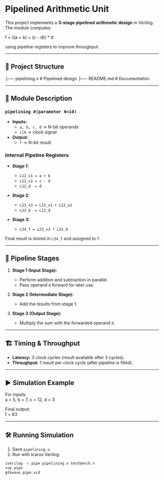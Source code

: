 # Pipelined Arithmetic Unit

This project implements a **3-stage pipelined arithmetic design** in Verilog.  
The module computes:

f = ((a + b) + (c - d)) * d


using pipeline registers to improve throughput.

---

## 📂 Project Structure

├── pipelining.v # Pipelined design
├── README.md # Documentation


---

## 🧩 Module Description

### `pipelining #(parameter N=10)`
- **Inputs:**
  - `a, b, c, d` → N-bit operands
  - `clk` → clock signal
- **Output:**
  - `f` → N-bit result

### Internal Pipeline Registers
- **Stage 1:**  
  - `L12_x1 = a + b`  
  - `L12_x2 = c - d`  
  - `L12_d  = d`

- **Stage 2:**  
  - `L23_x3 = L12_x1 + L12_x2`  
  - `L23_d  = L12_d`

- **Stage 3:**  
  - `L34_f = L23_x3 * L23_d`

Final result is stored in `L34_f` and assigned to `f`.

---

## 🚦 Pipeline Stages

1. **Stage 1 (Input Stage):**
   - Perform addition and subtraction in parallel.
   - Pass operand `d` forward for later use.

2. **Stage 2 (Intermediate Stage):**
   - Add the results from stage 1.

3. **Stage 3 (Output Stage):**
   - Multiply the sum with the forwarded operand `d`.

---

## 🏗️ Timing & Throughput

- **Latency:** 3 clock cycles (result available after 3 cycles).  
- **Throughput:** 1 result per clock cycle (after pipeline is filled).  

---

## ▶️ Simulation Example

For inputs:  
a = 5, b = 7, c = 12, d = 3


Final output:  
f = 63


---

## 🛠️ Running Simulation

1. Save `pipelining.v`.  
2. Run with Icarus Verilog:

```bash
iverilog -o pipe pipelining.v testbench.v
vvp pipe
gtkwave pipe.vcd
